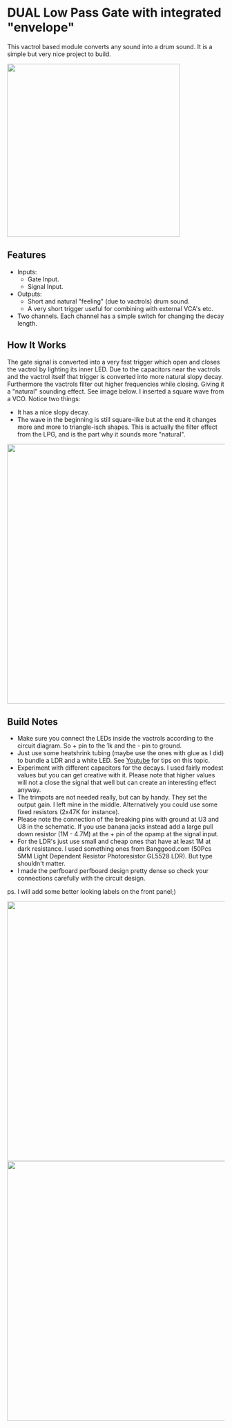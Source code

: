 # DUAL Low Pass Gate with integrated "envelope"
This vactrol based module converts any sound into a drum sound. It is a simple but very nice project to build.

<img src="https://raw.githubusercontent.com/PierreIsCoding/sdiy/main/LPG/images/20210906_212035.jpg" width="400" />

## Features
- Inputs:
  - Gate Input.
  - Signal Input.
- Outputs:
  - Short and natural "feeling" (due to vactrols) drum sound.
  - A very short trigger useful for combining with external VCA's etc.
- Two channels. Each channel has a simple switch for changing the decay length.


## How It Works
The gate signal is converted into a very fast trigger which open and closes the vactrol by lighting its inner LED. Due to the capacitors near the vactrols and the vactrol itself that trigger is converted into more natural slopy decay. Furthermore the vactrols filter out higher frequencies while closing. Giving it a "natural" sounding effect. See image below. I inserted a square wave from a VCO. Notice two things:

- It has a nice slopy decay.
- The wave in the beginning is still square-like but at the end it changes more and more to triangle-isch shapes. This is actually the filter effect from the LPG, and is the part why it sounds more "natural".

<img src="https://raw.githubusercontent.com/PierreIsCoding/sdiy/main/LPG/images/20210907_183115.jpg" width="600" />




## Build Notes
- Make sure you connect the LEDs inside the vactrols according to the circuit diagram. So + pin to the 1k and the - pin to ground.
- Just use some heatshrink tubing (maybe use the ones with glue as I did) to bundle a LDR and a white LED. See [Youtube](https://www.youtube.com/watch?v=8BOnvSQpoGY) for tips on this topic.
- Experiment with different capacitors for the decays. I used fairly modest values but you can get creative with it. Please note that higher values will not a close the signal that well but can create an interesting effect anyway.
- The trimpots are not needed really, but can by handy. They set the output gain. I left mine in the middle. Alternatively you could use some fixed resistors (2x47K for instance).
- Please note the connection of the breaking pins with ground at U3 and U8 in the schematic. If you use banana jacks instead add a large pull down resistor (1M - 4.7M) at the + pin of the opamp at the signal input.
- For the LDR's just use small and cheap ones that have at least 1M at dark resistance. I used something ones from Banggood.com (50Pcs 5MM Light Dependent Resistor Photoresistor GL5528 LDR). But type shouldn't matter.
- I made the perfboard perfboard design pretty dense so check your connections carefully with the circuit design.

ps. I will add some better looking labels on the front panel;)

<img src="https://raw.githubusercontent.com/PierreIsCoding/sdiy/main/LPG/images/front.jpg" width="600" />
<img src="https://raw.githubusercontent.com/PierreIsCoding/sdiy/main/LPG/images/20210906_211956.jpg" width="600" />




